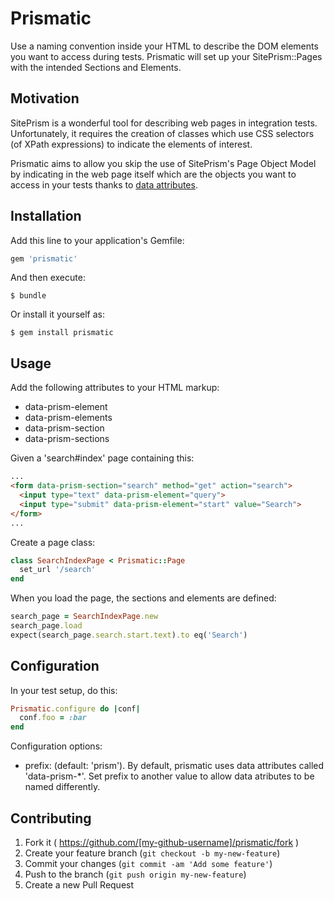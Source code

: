 # Prismatic

Use a naming convention inside your HTML to describe the DOM elements you
want to access during tests. Prismatic will set up your SitePrism::Pages
with the intended Sections and Elements.

## Motivation

SitePrism is a wonderful tool for describing web pages in integration tests.
Unfortunately, it requires the creation of classes which use CSS selectors
(of XPath expressions) to indicate the elements of interest.

Prismatic aims to allow you skip the use of SitePrism's Page Object Model
by indicating in the web page itself which are the objects you want to access
in your tests thanks to [data attributes](http://www.w3.org/html/wg/drafts/html/master/dom.html#embedding-custom-non-visible-data-with-the-data-*-attributes).

## Installation

Add this line to your application's Gemfile:

```ruby
gem 'prismatic'
```

And then execute:

```
$ bundle
```

Or install it yourself as:

```
$ gem install prismatic
```

## Usage

Add the following attributes to your HTML markup:

* data-prism-element
* data-prism-elements
* data-prism-section
* data-prism-sections

Given a 'search#index' page containing this:

```html
...
<form data-prism-section="search" method="get" action="search">
  <input type="text" data-prism-element="query">
  <input type="submit" data-prism-element="start" value="Search">
</form>
...
```

Create a page class:

```ruby
class SearchIndexPage < Prismatic::Page
  set_url '/search'
end
```

When you load the page, the sections and elements are defined:

```ruby
search_page = SearchIndexPage.new
search_page.load
expect(search_page.search.start.text).to eq('Search')
```

## Configuration

In your test setup, do this:

```ruby
Prismatic.configure do |conf|
  conf.foo = :bar
end
```

Configuration options:

* prefix: (default: 'prism'). By default, prismatic uses data attributes called 
  'data-prism-*'. Set prefix to another value to allow data atributes to be
  named differently.

## Contributing

1. Fork it ( https://github.com/[my-github-username]/prismatic/fork )
2. Create your feature branch (`git checkout -b my-new-feature`)
3. Commit your changes (`git commit -am 'Add some feature'`)
4. Push to the branch (`git push origin my-new-feature`)
5. Create a new Pull Request
